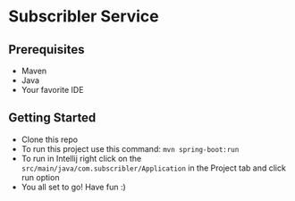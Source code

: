 # Subscribler Service

## Prerequisites

- Maven 
- Java
- Your favorite IDE

## Getting Started

- Clone this repo
- To run this project use this command:
`mvn spring-boot:run`
- To run in Intellij right click on the `src/main/java/com.subscribler/Application` in the Project tab and click run option
- You all set to go! Have fun :) 
